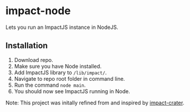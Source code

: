 impact-node
===========

Lets you run an ImpactJS instance in NodeJS.

## Installation ##

1. Download repo.
2. Make sure you have Node installed.
3. Add ImpactJS library to `/lib/impact/`.
4. Navigate to repo root folder in command line.
5. Run the command `node main`.
6. You should now see ImpactJS running in Node.

Note: This project was initally refined from and inspired by [impact-crater](https://github.com/impact-crater/impact-crater-core).
